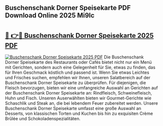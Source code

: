 ## Buschenschank Dorner Speisekarte PDF Download Online 2025 Mi9lc

# <h2><a href="http://gc9g8q.nevu.top/?p=Buschenschank+Dorner+Speisekarte">🔗 👉🔴 Buschenschank Dorner Speisekarte 2025 PDF</a></h2>

[![Buschenschank Dorner Speisekarte 2025 PDF](https://i.imgur.com/dBaPXMq.png)](http://gc9g8q.nevu.top/?p=Buschenschank+Dorner+Speisekarte)
Die Buschenschank Dorner Speisekarte des Restaurants oder Cafés bietet nicht nur ein Menü mit Gerichten, sondern auch eine Gelegenheit für Sie, etwas zu finden, das für Ihren Geschmack köstlich und passend ist. Wenn Sie etwas Leichtes und Frisches suchen, empfehlen wir Ihnen, unseren Salatbereich auf der Buschenschank Dorner Speisekarte zu überprüfen. Für diejenigen, die Fleisch bevorzugen, bieten wir eine umfangreiche Auswahl an Gerichten auf der Buschenschank Dorner Speisekarte an: Rindfleisch, Schweinefleisch, Huhn und Fisch. Unseren Auserwählten bieten wir Gourmet-Gerichte wie Schaschlik und Steak an, die bei lebendem Feuer zubereitet werden. Unsere Buschenschank Dorner Speisekarte umfasst eine große Auswahl an Desserts, von klassischen Torten und Kuchen bis hin zu exquisiten Crème Brûlée und Schokoladenspezialitäten.
